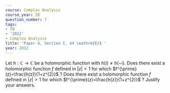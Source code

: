 ```yaml
---
course: Complex Analysis
course_year: IB
question_number: 7
tags:
- IB
- '2012'
- Complex Analysis
title: 'Paper 4, Section I, $4 \mathrm{E}$ '
year: 2012
---
```




Let $h: \mathbb{C} \rightarrow \mathbb{C}$ be a holomorphic function with $h(i) \neq h(-i)$. Does there exist a holomorphic function $f$ defined in $|z|<1$ for which $f^{\prime}(z)=\frac{h(z)}{1+z^{2}}$ ? Does there exist a holomorphic function $f$ defined in $|z|>1$ for which $f^{\prime}(z)=\frac{h(z)}{1+z^{2}}$ ? Justify your answers.